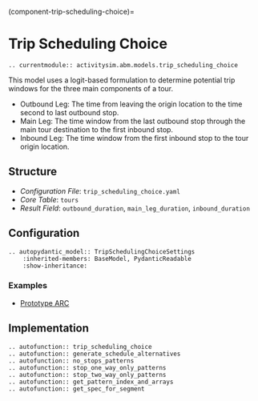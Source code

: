 (component-trip-scheduling-choice)=
# Trip Scheduling Choice

```{eval-rst}
.. currentmodule:: activitysim.abm.models.trip_scheduling_choice
```

This model uses a logit-based formulation to determine potential trip windows for the three
main components of a tour.

-  Outbound Leg: The time from leaving the origin location to the time second to last outbound stop.
-  Main Leg: The time window from the last outbound stop through the main tour destination to the first inbound stop.
-  Inbound Leg: The time window from the first inbound stop to the tour origin location.

## Structure

- *Configuration File*: `trip_scheduling_choice.yaml`
- *Core Table*: `tours`
- *Result Field*: `outbound_duration`, `main_leg_duration`, `inbound_duration`

## Configuration

```{eval-rst}
.. autopydantic_model:: TripSchedulingChoiceSettings
    :inherited-members: BaseModel, PydanticReadable
    :show-inheritance:
```

### Examples

- [Prototype ARC](https://github.com/ActivitySim/activitysim/blob/main/activitysim/examples/prototype_arc/configs/trip_scheduling_choice.yaml)

## Implementation

```{eval-rst}
.. autofunction:: trip_scheduling_choice
.. autofunction:: generate_schedule_alternatives
.. autofunction:: no_stops_patterns
.. autofunction:: stop_one_way_only_patterns
.. autofunction:: stop_two_way_only_patterns
.. autofunction:: get_pattern_index_and_arrays
.. autofunction:: get_spec_for_segment
```
